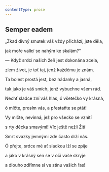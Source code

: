 ```yaml
---
contentType: prose
---
```


## Semper eadem

„Zkad divný smutek váš vždy přichází, jste děla,

jak moře valící se nahým ke skalám?“

— Když srdcí našich žeň jest dokonána zcela,

zlem život, je toť taj, jenž každému je znám.

Ta bolest prostá jest, bez hádanky a jasná,

tak jako je váš smích, jenž vybuchne všem rád.

Nechť sladce zní váš hlas, ó všetečko vy krásná,

ó mlčte, prosím vás, a přestaňte se ptát!

Vy mlčte, nevinná, jež pro všecko se vznítí

s rty děcka smavými! Víc ještě nežli Žití

Smrt svazky jemnými zde často drží nás.

Ó přejte, srdce mé ať sladkou lží se zpije

a jako v krásný sen se v oči vaše skryje

a dlouho zdřímne si ve stínu vašich řas!
